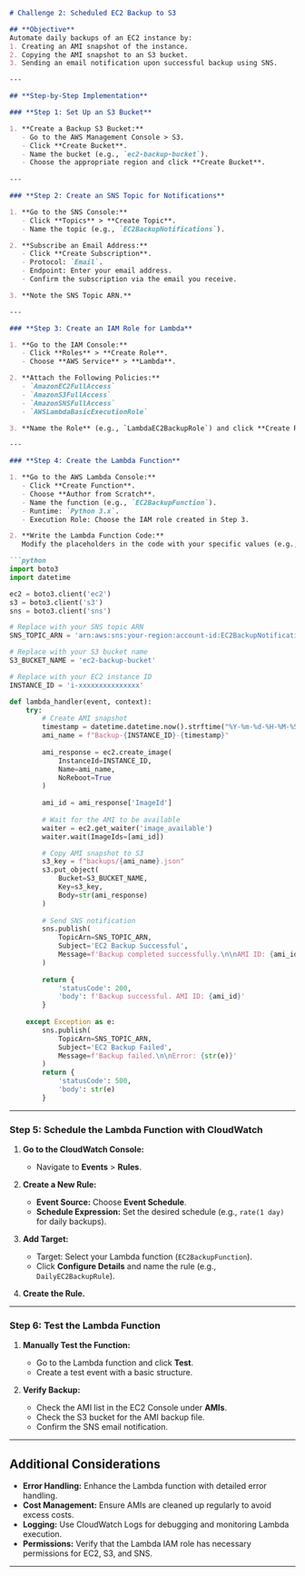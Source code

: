```markdown
# Challenge 2: Scheduled EC2 Backup to S3

## **Objective**  
Automate daily backups of an EC2 instance by:  
1. Creating an AMI snapshot of the instance.  
2. Copying the AMI snapshot to an S3 bucket.  
3. Sending an email notification upon successful backup using SNS.

---

## **Step-by-Step Implementation**

### **Step 1: Set Up an S3 Bucket**

1. **Create a Backup S3 Bucket:**
   - Go to the AWS Management Console > S3.
   - Click **Create Bucket**.
   - Name the bucket (e.g., `ec2-backup-bucket`).
   - Choose the appropriate region and click **Create Bucket**.
   
---

### **Step 2: Create an SNS Topic for Notifications**

1. **Go to the SNS Console:**
   - Click **Topics** > **Create Topic**.
   - Name the topic (e.g., `EC2BackupNotifications`).

2. **Subscribe an Email Address:**
   - Click **Create Subscription**.
   - Protocol: `Email`.
   - Endpoint: Enter your email address.
   - Confirm the subscription via the email you receive.

3. **Note the SNS Topic ARN.**

---

### **Step 3: Create an IAM Role for Lambda**

1. **Go to the IAM Console:**
   - Click **Roles** > **Create Role**.
   - Choose **AWS Service** > **Lambda**.

2. **Attach the Following Policies:**
   - `AmazonEC2FullAccess`
   - `AmazonS3FullAccess`
   - `AmazonSNSFullAccess`
   - `AWSLambdaBasicExecutionRole`

3. **Name the Role** (e.g., `LambdaEC2BackupRole`) and click **Create Role**.

---

### **Step 4: Create the Lambda Function**

1. **Go to the AWS Lambda Console:**
   - Click **Create Function**.
   - Choose **Author from Scratch**.
   - Name the function (e.g., `EC2BackupFunction`).
   - Runtime: `Python 3.x`.
   - Execution Role: Choose the IAM role created in Step 3.

2. **Write the Lambda Function Code:**
   Modify the placeholders in the code with your specific values (e.g., EC2 instance ID, S3 bucket name, SNS topic ARN).

```python
import boto3
import datetime

ec2 = boto3.client('ec2')
s3 = boto3.client('s3')
sns = boto3.client('sns')

# Replace with your SNS topic ARN
SNS_TOPIC_ARN = 'arn:aws:sns:your-region:account-id:EC2BackupNotifications'

# Replace with your S3 bucket name
S3_BUCKET_NAME = 'ec2-backup-bucket'

# Replace with your EC2 instance ID
INSTANCE_ID = 'i-xxxxxxxxxxxxxxx'

def lambda_handler(event, context):
    try:
        # Create AMI snapshot
        timestamp = datetime.datetime.now().strftime("%Y-%m-%d-%H-%M-%S")
        ami_name = f"Backup-{INSTANCE_ID}-{timestamp}"
        
        ami_response = ec2.create_image(
            InstanceId=INSTANCE_ID,
            Name=ami_name,
            NoReboot=True
        )
        
        ami_id = ami_response['ImageId']
        
        # Wait for the AMI to be available
        waiter = ec2.get_waiter('image_available')
        waiter.wait(ImageIds=[ami_id])

        # Copy AMI snapshot to S3
        s3_key = f"backups/{ami_name}.json"
        s3.put_object(
            Bucket=S3_BUCKET_NAME,
            Key=s3_key,
            Body=str(ami_response)
        )
        
        # Send SNS notification
        sns.publish(
            TopicArn=SNS_TOPIC_ARN,
            Subject='EC2 Backup Successful',
            Message=f'Backup completed successfully.\n\nAMI ID: {ami_id}\nStored in S3 bucket: {S3_BUCKET_NAME}/{s3_key}'
        )
        
        return {
            'statusCode': 200,
            'body': f'Backup successful. AMI ID: {ami_id}'
        }
    
    except Exception as e:
        sns.publish(
            TopicArn=SNS_TOPIC_ARN,
            Subject='EC2 Backup Failed',
            Message=f'Backup failed.\n\nError: {str(e)}'
        )
        return {
            'statusCode': 500,
            'body': str(e)
        }
```

---

### **Step 5: Schedule the Lambda Function with CloudWatch**

1. **Go to the CloudWatch Console:**
   - Navigate to **Events** > **Rules**.
   
2. **Create a New Rule:**
   - **Event Source:** Choose **Event Schedule**.
   - **Schedule Expression:** Set the desired schedule (e.g., `rate(1 day)` for daily backups).
   
3. **Add Target:**
   - Target: Select your Lambda function (`EC2BackupFunction`).
   - Click **Configure Details** and name the rule (e.g., `DailyEC2BackupRule`).

4. **Create the Rule.**

---

### **Step 6: Test the Lambda Function**

1. **Manually Test the Function:**
   - Go to the Lambda function and click **Test**.
   - Create a test event with a basic structure.
   
2. **Verify Backup:**
   - Check the AMI list in the EC2 Console under **AMIs**.
   - Check the S3 bucket for the AMI backup file.
   - Confirm the SNS email notification.

---

## **Additional Considerations**

- **Error Handling:** Enhance the Lambda function with detailed error handling.
- **Cost Management:** Ensure AMIs are cleaned up regularly to avoid excess costs.
- **Logging:** Use CloudWatch Logs for debugging and monitoring Lambda execution.
- **Permissions:** Verify that the Lambda IAM role has necessary permissions for EC2, S3, and SNS.

---
